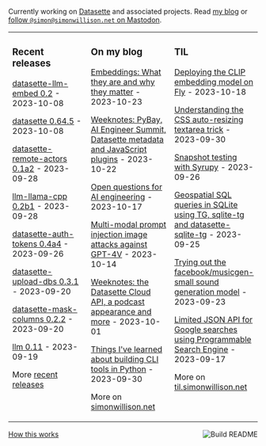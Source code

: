 Currently working on [Datasette](https://datasette.io/) and associated projects. Read [my blog](https://simonwillison.net/) or <a href="https://fedi.simonwillison.net/@simon">follow `@simon@simonwillison.net` on Mastodon</a>.

<table><tr><td valign="top" width="33%">

### Recent releases
<!-- recent_releases starts -->
[datasette-llm-embed 0.2](https://github.com/simonw/datasette-llm-embed/releases/tag/0.2) - 2023-10-08

[datasette 0.64.5](https://github.com/simonw/datasette/releases/tag/0.64.5) - 2023-10-08

[datasette-remote-actors 0.1a2](https://github.com/datasette/datasette-remote-actors/releases/tag/0.1a2) - 2023-09-28

[llm-llama-cpp 0.2b1](https://github.com/simonw/llm-llama-cpp/releases/tag/0.2b1) - 2023-09-28

[datasette-auth-tokens 0.4a4](https://github.com/simonw/datasette-auth-tokens/releases/tag/0.4a4) - 2023-09-26

[datasette-upload-dbs 0.3.1](https://github.com/simonw/datasette-upload-dbs/releases/tag/0.3.1) - 2023-09-20

[datasette-mask-columns 0.2.2](https://github.com/simonw/datasette-mask-columns/releases/tag/0.2.2) - 2023-09-20

[llm 0.11](https://github.com/simonw/llm/releases/tag/0.11) - 2023-09-19
<!-- recent_releases ends -->
More [recent releases](https://github.com/simonw/simonw/blob/main/releases.md)
</td><td valign="top" width="34%">

### On my blog
<!-- blog starts -->
[Embeddings: What they are and why they matter](http://simonwillison.net/2023/Oct/23/embeddings/) - 2023-10-23

[Weeknotes: PyBay, AI Engineer Summit, Datasette metadata and JavaScript plugins](http://simonwillison.net/2023/Oct/22/weeknotes/) - 2023-10-22

[Open questions for AI engineering](http://simonwillison.net/2023/Oct/17/open-questions/) - 2023-10-17

[Multi-modal prompt injection image attacks against GPT-4V](http://simonwillison.net/2023/Oct/14/multi-modal-prompt-injection/) - 2023-10-14

[Weeknotes: the Datasette Cloud API, a podcast appearance and more](http://simonwillison.net/2023/Oct/1/datasette-cloud-api/) - 2023-10-01

[Things I've learned about building CLI tools in Python](http://simonwillison.net/2023/Sep/30/cli-tools-python/) - 2023-09-30
<!-- blog ends -->
More on [simonwillison.net](https://simonwillison.net/)
</td><td valign="top" width="33%">

### TIL
<!-- tils starts -->
[Deploying the CLIP embedding model on Fly](https://til.simonwillison.net/fly/clip-on-fly) - 2023-10-18

[Understanding the CSS auto-resizing textarea trick](https://til.simonwillison.net/css/resizing-textarea) - 2023-09-30

[Snapshot testing with Syrupy](https://til.simonwillison.net/pytest/syrupy) - 2023-09-26

[Geospatial SQL queries in SQLite using TG, sqlite-tg and datasette-sqlite-tg](https://til.simonwillison.net/sqlite/sqlite-tg) - 2023-09-25

[Trying out the facebook/musicgen-small sound generation model](https://til.simonwillison.net/machinelearning/musicgen) - 2023-09-23

[Limited JSON API for Google searches using Programmable Search Engine](https://til.simonwillison.net/google/json-api-programmable-search-engine) - 2023-09-17
<!-- tils ends -->
More on [til.simonwillison.net](https://til.simonwillison.net/)
</td></tr></table>

<a href="https://github.com/simonw/simonw/actions"><img src="https://github.com/simonw/simonw/workflows/Build%20README/badge.svg" align="right" alt="Build README"></a> <a href="https://simonwillison.net/2020/Jul/10/self-updating-profile-readme/">How this works</a>
